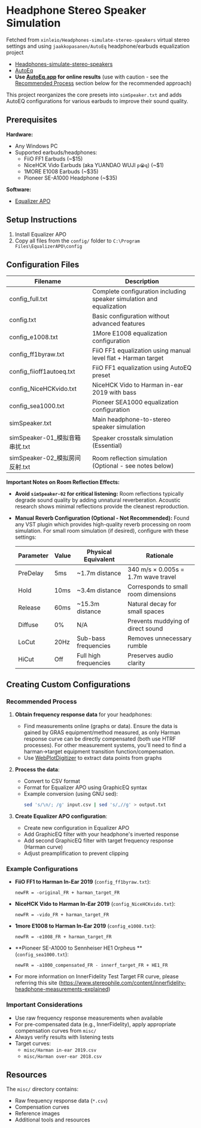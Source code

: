 # Headphone Stereo Speaker Simulation

Fetched from `xinleio/Headphones-simulate-stereo-speakers` virtual stereo settings and using 
`jaakkopasanen/AutoEq` headphone/earbuds equalization project

* [Headphones-simulate-stereo-speakers](https://github.com/xinleio/Headphones-simulate-stereo-speakers)
* [AutoEq](https://github.com/jaakkopasanen/AutoEq)
* **Use [AutoEq.app](https://autoeq.app) for online results** (use with caution - see the [Recommended Process](#recommended-process) section below for the recommended approach)

This project reorganizes the core presets into `simSpeaker.txt` and adds AutoEQ configurations for various earbuds to improve their sound quality.

## Prerequisites

**Hardware:**
- Any Windows PC
- Supported earbuds/headphones:
  - FiiO FF1 Earbuds (~$15)
  - NiceHCK Vido Earbuds (aka YUANDAO WUJI `p😭q`) (~$1)
  - 1MORE E1008 Earbuds (~$35)
  - Pioneer SE-A1000 Headphone (~$35)

**Software:**
- [Equalizer APO](https://equalizerapo.com/)

## Setup Instructions

1. Install Equalizer APO
2. Copy all files from the `config/` folder to `C:\Program Files\EqualizerAPO\config`

## Configuration Files

| Filename                         | Description |
|----------------------------------|-------------|
| config_full.txt                  | Complete configuration including speaker simulation and equalization |
| config.txt                       | Basic configuration without advanced features |
| config_e1008.txt                 | 1More E1008 equalization configuration |
| config_ff1byraw.txt              | FiiO FF1 equalization using manual level flat + Harman target |
| config_fiioff1autoeq.txt         | FiiO FF1 equalization using AutoEQ preset |
| config_NiceHCKvido.txt           | NiceHCK Vido to Harman in-ear 2019 with bass |
| config_sea1000.txt               | Pioneer SEA1000 equalization configuration |
| simSpeaker.txt                   | Main headphone-to-stereo speaker simulation |
| simSpeaker-01_模拟音箱串扰.txt   | Speaker crosstalk simulation (Essential) |
| simSpeaker-02_模拟房间反射.txt   | Room reflection simulation (Optional - see notes below) |

**Important Notes on Room Reflection Effects:**
- **Avoid `simSpeaker-02` for critical listening:** Room reflections typically degrade sound quality by adding unnatural reverberation. Acoustic research shows minimal reflections provide the cleanest reproduction.
- **Manual Reverb Configuration (Optional - Not Recommended):**
  Found any VST plugin which provides high-quality reverb processing on room simulation. For small room simulation (if desired), configure with these settings:

  | Parameter  | Value    | Physical Equivalent      | Rationale                           |
  |------------|----------|--------------------------|-------------------------------------|
  | PreDelay   | 5ms      | ~1.7m distance           | 340 m/s × 0.005s = 1.7m wave travel|
  | Hold       | 10ms     | ~3.4m distance           | Corresponds to small room dimensions|
  | Release    | 60ms     | ~15.3m distance          | Natural decay for small spaces     |
  | Diffuse    | 0%       | N/A                      | Prevents muddying of direct sound  |
  | LoCut      | 20Hz     | Sub-bass frequencies     | Removes unnecessary rumble         |
  | HiCut      | Off      | Full high frequencies    | Preserves audio clarity            |

## Creating Custom Configurations

### Recommended Process

1. **Obtain frequency response data** for your headphones:
   - Find measurements online (graphs or data). Ensure the data is gained by GRAS equipment/method measured, as only Harman response curve can be directly compensated (both use HTRF processes). For other measurement systems, you'll need to find a harman->target equipment transition function/compensation.
   - Use [WebPlotDigitizer](https://automeris.io/wpd/) to extract data points from graphs
   
2. **Process the data**:
   - Convert to CSV format
   - Format for Equalizer APO using GraphicEQ syntax
   - Example conversion (using GNU sed):
     ```bash
     sed 's/\n/; /g' input.csv | sed 's/,//g' > output.txt
     ```

3. **Create Equalizer APO configuration**:
   - Create new configuration in Equalizer APO
   - Add GraphicEQ filter with your headphone's inverted response
   - Add second GraphicEQ filter with target frequency response (Harman curve)
   - Adjust preamplification to prevent clipping

### Example Configurations

- **FiiO FF1 to Harman In-Ear 2019** (`config_ff1byraw.txt`):
  ```text
  newFR = -original_FR + harman_target_FR
  ```

- **NiceHCK Vido to Harman In-Ear 2019** (`config_NiceHCKvido.txt`):
  ```text
  newFR = -vido_FR + harman_target_FR
  ```

- **1more E1008 to Harman In-Ear 2019** (`config_e1008.txt`):
  ```text
  newFR = -e1008_FR + harman_target_FR
  ```

- **Pioneer SE-A1000 to Sennheiser HE1 Orpheus ** (`config_sea1000.txt`):
  ```text
  newFR = -a1000_compensated_FR - innerf_target_FR + HE1_FR
  ```

* For more information on InnerFidelity Test Target FR curve, please referring this site (https://www.stereophile.com/content/innerfidelity-headphone-measurements-explained)

### Important Considerations

- Use raw frequency response measurements when available
- For pre-compensated data (e.g., InnerFidelity), apply appropriate compensation curves from `misc/`
- Always verify results with listening tests
- Target curves:
  - `misc/Harman in-ear 2019.csv`
  - `misc/Harman over-ear 2018.csv`

## Resources
The `misc/` directory contains:
- Raw frequency response data (`*.csv`)
- Compensation curves
- Reference images
- Additional tools and resources
